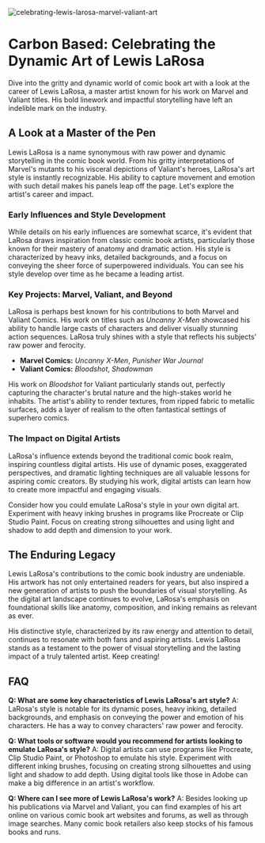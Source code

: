 ![celebrating-lewis-larosa-marvel-valiant-art](https://images.pexels.com/photos/1749900/pexels-photo-1749900.jpeg?auto=compress&cs=tinysrgb&fit=crop&h=627&w=1200)

# Carbon Based: Celebrating the Dynamic Art of Lewis LaRosa

Dive into the gritty and dynamic world of comic book art with a look at the career of Lewis LaRosa, a master artist known for his work on Marvel and Valiant titles. His bold linework and impactful storytelling have left an indelible mark on the industry.

## A Look at a Master of the Pen

Lewis LaRosa is a name synonymous with raw power and dynamic storytelling in the comic book world. From his gritty interpretations of Marvel's mutants to his visceral depictions of Valiant's heroes, LaRosa's art style is instantly recognizable. His ability to capture movement and emotion with such detail makes his panels leap off the page. Let's explore the artist's career and impact.

### Early Influences and Style Development

While details on his early influences are somewhat scarce, it's evident that LaRosa draws inspiration from classic comic book artists, particularly those known for their mastery of anatomy and dramatic action. His style is characterized by heavy inks, detailed backgrounds, and a focus on conveying the sheer force of superpowered individuals. You can see his style develop over time as he became a leading artist. 

### Key Projects: Marvel, Valiant, and Beyond

LaRosa is perhaps best known for his contributions to both Marvel and Valiant Comics. His work on titles such as *Uncanny X-Men* showcased his ability to handle large casts of characters and deliver visually stunning action sequences. LaRosa truly shines with a style that reflects his subjects' raw power and ferocity.

*   **Marvel Comics:** *Uncanny X-Men*, *Punisher War Journal*
*   **Valiant Comics:** *Bloodshot*, *Shadowman*

His work on *Bloodshot* for Valiant particularly stands out, perfectly capturing the character's brutal nature and the high-stakes world he inhabits. The artist's ability to render textures, from ripped fabric to metallic surfaces, adds a layer of realism to the often fantastical settings of superhero comics.

### The Impact on Digital Artists

LaRosa's influence extends beyond the traditional comic book realm, inspiring countless digital artists. His use of dynamic poses, exaggerated perspectives, and dramatic lighting techniques are all valuable lessons for aspiring comic creators. By studying his work, digital artists can learn how to create more impactful and engaging visuals.

Consider how you could emulate LaRosa's style in your own digital art. Experiment with heavy inking brushes in programs like Procreate or Clip Studio Paint. Focus on creating strong silhouettes and using light and shadow to add depth and dimension to your work.

## The Enduring Legacy

Lewis LaRosa's contributions to the comic book industry are undeniable. His artwork has not only entertained readers for years, but also inspired a new generation of artists to push the boundaries of visual storytelling. As the digital art landscape continues to evolve, LaRosa's emphasis on foundational skills like anatomy, composition, and inking remains as relevant as ever.

His distinctive style, characterized by its raw energy and attention to detail, continues to resonate with both fans and aspiring artists. Lewis LaRosa stands as a testament to the power of visual storytelling and the lasting impact of a truly talented artist. Keep creating!

## FAQ

**Q: What are some key characteristics of Lewis LaRosa's art style?**
A: LaRosa's style is notable for its dynamic poses, heavy inking, detailed backgrounds, and emphasis on conveying the power and emotion of his characters. He has a way to convey characters' raw power and ferocity.

**Q: What tools or software would you recommend for artists looking to emulate LaRosa's style?**
A: Digital artists can use programs like Procreate, Clip Studio Paint, or Photoshop to emulate his style. Experiment with different inking brushes, focusing on creating strong silhouettes and using light and shadow to add depth. Using digital tools like those in Adobe can make a big difference in an artist's workflow.

**Q: Where can I see more of Lewis LaRosa's work?**
A: Besides looking up his publications via Marvel and Valiant, you can find examples of his art online on various comic book art websites and forums, as well as through image searches. Many comic book retailers also keep stocks of his famous books and runs.
